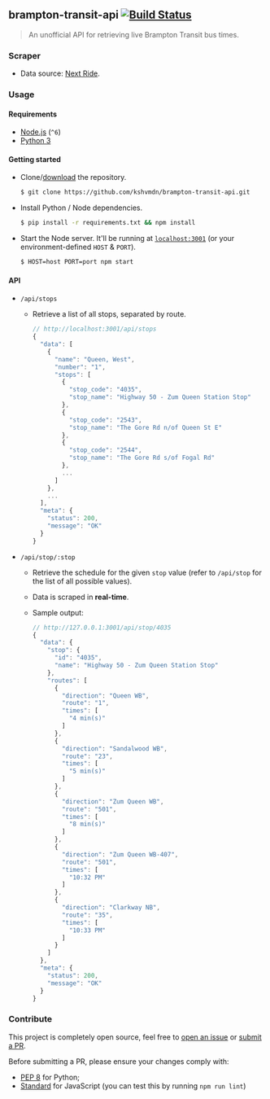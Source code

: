 ## brampton-transit-api [![Build Status](https://travis-ci.org/kshvmdn/next-ride-api.svg?branch=master)](https://travis-ci.org/kshvmdn/next-ride-api)

> An unofficial API for retrieving live Brampton Transit bus times.

### Scraper

- Data source: [Next Ride](http://nextride.brampton.ca/mob/SearchBy.aspx).

### Usage

#### Requirements

- [Node.js](https://nodejs.org/en/) (`^6`)
- [Python 3](https://www.python.org/download/releases/3.0/)

#### Getting started

- Clone/[download](https://github.com/kshvmdn/next-ride-api/archive/master.zip) the repository.

  ```sh
  $ git clone https://github.com/kshvmdn/brampton-transit-api.git
  ```
  
- Install Python / Node dependencies.

  ```sh
  $ pip install -r requirements.txt && npm install
  ```

- Start the Node server. It'll be running at [`localhost:3001`](http://localhost:3001) (or your environment-defined `HOST` & `PORT`).

  ```sh
  $ HOST=host PORT=port npm start
  ```

#### API

- `/api/stops`

  + Retrieve a list of all stops, separated by route.
    
    ```js
    // http://localhost:3001/api/stops
    {
      "data": [
        {
          "name": "Queen, West",
          "number": "1",
          "stops": [
            {
              "stop_code": "4035",
              "stop_name": "Highway 50 - Zum Queen Station Stop"
            },
            {
              "stop_code": "2543",
              "stop_name": "The Gore Rd n/of Queen St E"
            },
            {
              "stop_code": "2544",
              "stop_name": "The Gore Rd s/of Fogal Rd"
            },
            ...
          ]
        },
        ...
      ],
      "meta": {
        "status": 200,
        "message": "OK"
      }
    }
    ```

- `/api/stop/:stop`

  + Retrieve the schedule for the given `stop` value (refer to `/api/stop` for the list of all possible values).
  + Data is scraped in __real-time__.
  + Sample output:
    
    ```js
    // http://127.0.0.1:3001/api/stop/4035
    {
      "data": {
        "stop": {
          "id": "4035",
          "name": "Highway 50 - Zum Queen Station Stop"
        },
        "routes": [
          {
            "direction": "Queen WB",
            "route": "1",
            "times": [
              "4 min(s)"
            ]
          },
          {
            "direction": "Sandalwood WB",
            "route": "23",
            "times": [
              "5 min(s)"
            ]
          },
          {
            "direction": "Zum Queen WB",
            "route": "501",
            "times": [
              "8 min(s)"
            ]
          },
          {
            "direction": "Zum Queen WB-407",
            "route": "501",
            "times": [
              "10:32 PM"
            ]
          },
          {
            "direction": "Clarkway NB",
            "route": "35",
            "times": [
              "10:33 PM"
            ]
          }
        ]
      },
      "meta": {
        "status": 200,
        "message": "OK"
      }
    }
    ```

### Contribute

This project is completely open source, feel free to [open an issue](https://github.com/kshvmdn/next-ride-api/issues) or [submit a PR](https://github.com/kshvmdn/next-ride-api/pulls).

Before submitting a PR, please ensure your changes comply with:

  - [PEP 8](https://www.python.org/dev/peps/pep-0008/) for Python;
  - [Standard](https://github.com/feross/standard) for JavaScript (you can test this by running `npm run lint`)
